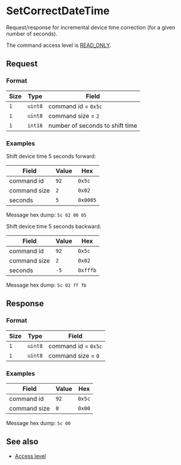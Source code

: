 # SetCorrectDateTime

Request/response for incremental device time correction (for a given number of seconds).

The command access level is [READ_ONLY](../basics.md#command-access-level).


## Request

### Format

| Size | Type    | Field                           |
| ---- | ------- | ------------------------------- |
| `1`  | `uint8` | command id = `0x5c`             |
| `1`  | `uint8` | command size = `2`              |
| `1`  | `int16` | number of seconds to shift time |

### Examples

Shift device time 5 seconds forward:

| Field        | Value | Hex      |
| ------------ | ----- | -------- |
| command id   | `92`  | `0x5c`   |
| command size | `2`   | `0x02`   |
| seconds      | `5`   | `0x0005` |

Message hex dump: `5c 02 00 05`

Shift device time 5 seconds backward:

| Field        | Value | Hex      |
| ------------ | ----- | -------- |
| command id   | `92`  | `0x5c`   |
| command size | `2`   | `0x02`   |
| seconds      | `-5`  | `0xfffb` |

Message hex dump: `5c 02 ff fb`


## Response

### Format

| Size | Type    | Field               |
| ---- | ------- | ------------------- |
| `1`  | `uint8` | command id = `0x5c` |
| `1`  | `uint8` | command size = `0`  |

### Examples

| Field        | Value | Hex    |
| ------------ | ----- | ------ |
| command id   | `92`  | `0x5c` |
| command size | `0`   | `0x00` |

Message hex dump: `5c 00`


## See also

* [Access level](../basics.md#command-access-level)

